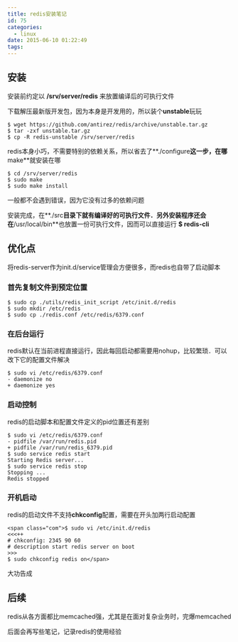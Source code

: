 ```yaml
---
title: redis安装笔记
id: 75
categories:
  - linux
date: 2015-06-10 01:22:49
tags:
---
```


## 安装

安装前约定以 **/srv/server/redis** 来放置编译后的可执行文件

下载解压最新版开发包，因为本身是开发用的，所以装个**unstable**玩玩
```
$ wget https://github.com/antirez/redis/archive/unstable.tar.gz
$ tar -zxf unstable.tar.gz
$ cp -R redis-unstable /srv/server/redis

```
redis本身小巧，不需要特别的依赖关系，所以省去了**./configure**这一步，在哪**make**就安装在哪
```
$ cd /srv/server/redis
$ sudo make
$ sudo make install
```
一般都不会遇到错误，因为它没有过多的依赖问题

安装完成，在**./src**目录下就有编译好的可执行文件．另外安装程序还会在**/usr/local/bin**也放置一份可执行文件，因而可以直接运行 **$ redis-cli**

## 优化点

将redis-server作为init.d/service管理会方便很多，而redis也自带了启动脚本

### 首先复制文件到预定位置

```
$ sudo cp ./utils/redis_init_script /etc/init.d/redis
$ sudo mkdir /etc/redis
$ sudo cp ./redis.conf /etc/redis/6379.conf
```

### 在后台运行

redis默认在当前进程直接运行，因此每回启动都需要用nohup，比较繁琐．可以改下它的配置文件解决
```
$ sudo vi /etc/redis/6379.conf
- daemonize no
+ daemonize yes
```

### 启动控制

redis的启动脚本和配置文件定义的pid位置还有差别
```
$ sudo vi /etc/redis/6379.conf
- pidfile /var/run/redis.pid
+ pidfile /var/run/redis_6379.pid
$ sudo service redis start
Starting Redis server...
$ sudo service redis stop
Stopping ...
Redis stopped
```

### 开机启动

redis的启动文件不支持**chkconfig**配置，需要在开头加两行启动配置

    <span class="com">$ sudo vi /etc/init.d/redis
    <<<++
    # chkconfig: 2345 90 60
    # description start redis server on boot
    >>>
    $ sudo chkconfig redis on</span>

大功告成

## 后续

redis从各方面都比memcached强，尤其是在面对复杂业务时，完爆memcached

后面会再写些笔记，记录redis的使用经验